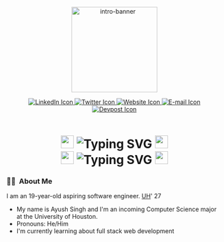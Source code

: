 <p align="center">
  <img width = "200px" width = "200px" src = "https://i.giphy.com/media/qgQUggAC3Pfv687qPC/giphy.webp" alt = "intro-banner" align="center">
</p>

<p align="center">
  <!-- Attaching the LinkedIn Page -->
  <a href = "https://www.linkedin.com/in/aks1184/" target="_blank">
    <img src = "https://img.shields.io/badge/LinkedIn-blue?flat-square&logo=linkedin&logoColor=white" alt="LinkedIn Icon"> 
  </a>  
  <!-- Attaching the Discord Page -->
  <a href ="https://twitter.com/ayushsingh1184"  target="_blank">
    <img src= "https://img.shields.io/badge/Twitter-blue?flat-square&logo=twitter&logoColor=white" alt="Twitter Icon">
  </a>
  <!-- Attaching the Website Page -->
  <a href ="https://ayush1184.vercel.app/"  target="_blank">
    <img src = "https://img.shields.io/badge/Website-blue?flat-square&logo=google-chrome&logoColor=white" alt = "Website Icon">
  </a>
  <!-- Attaching the EMAIL LINK -->
  <a href ="mailto:ayushkrsingh1184@gmail.com"  target="_blank">
    <img src = "https://img.shields.io/badge/Email-blue?flat-square&logo=gmail&logoColor=white" alt = "E-mail Icon">
  </a>
  <!-- Attaching the DevPost LINK -->
  <a href ="#">
    <img src = "https://img.shields.io/badge/Devpost-blue?flat-square&logo=devpost&logoColor=white" alt = "Devpost Icon">
  </a>
</p>
<div id="profileviews" align="center">
  <img src="https://komarev.com/ghpvc/?username=ayush1184&style=flat-square&color=blue" alt=""/>
</div>

<h1 align = "center"> 
<img width="30px" src ="https://user-images.githubusercontent.com/112762898/221347985-744dd6fc-abe4-4261-948a-83b49644e197.gif">
<img src="https://readme-typing-svg.demolab.com?font=Fira+Code&size=32&pause=1000&width=172&lines=Hey+There%2C+" alt="Typing SVG" />
<img width="30px" src= "https://user-images.githubusercontent.com/112762898/221348067-c4209eba-2e62-4d46-a4ba-0d680d8c29c3.gif" alt="cool-guy emoji">
  <br>
<img width="30px" src ="https://user-images.githubusercontent.com/112762898/221347985-744dd6fc-abe4-4261-948a-83b49644e197.gif">
<img src="https://readme-typing-svg.demolab.com?font=Fira+Code&size=32&pause=1000&width=290&lines=I'm+Ayush+Singh.;I'm+a+student.;I'm+a+learner.;I'm+a+developer." alt="Typing SVG" />
<img width="30px" src= "https://user-images.githubusercontent.com/112762898/221348067-c4209eba-2e62-4d46-a4ba-0d680d8c29c3.gif" alt="cool-guy emoji">
</h1>

<h3>
  👨‍💻 &nbsp;About Me
</h3>
<p>I am an 19-year-old aspiring software engineer. <a href="https://uh.edu/">UH</a>' 27</p>
  <ul>
    <li>My name is Ayush Singh and I'm an incoming Computer Science major at the University of Houston.</li>
    <li>Pronouns: He/Him</li>
    <li>I'm currently learning about full stack web development</li>
  </ul>

<br /><br />

  <div id="stats" align="center">
      <img src="https://github-readme-stats.vercel.app/api/top-langs/?username=ayush1184&layout=compact&theme=vision-friendly-dark" alt=""/>
  </div>
  
